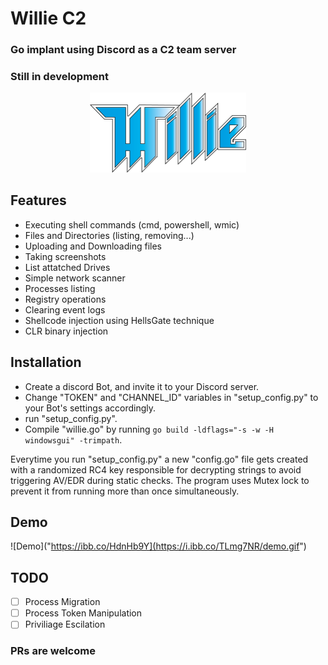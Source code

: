 # Willie C2
### Go implant using Discord as a C2 team server
### Still in development
<p align="center">
<img src="willie.png" width="250" >
</p>

## Features

- Executing shell commands (cmd, powershell, wmic)
- Files and Directories (listing, removing...)
- Uploading and Downloading files
- Taking screenshots
- List attatched Drives
- Simple network scanner
- Processes listing
- Registry operations
- Clearing event logs
- Shellcode injection using HellsGate technique
- CLR binary injection
  
## Installation

- Create a discord Bot, and invite it to your Discord server.
- Change "TOKEN" and "CHANNEL_ID" variables in "setup_config.py" to your Bot's settings accordingly.
- run "setup_config.py".
- Compile "willie.go" by running `go build -ldflags="-s -w -H windowsgui" -trimpath`.

Everytime you run "setup_config.py" a new "config.go" file gets created with a randomized RC4 key responsible for decrypting strings to avoid triggering AV/EDR during static checks.
The program uses Mutex lock to prevent it from running more than once simultaneously.

## Demo

![Demo]("https://ibb.co/HdnHb9Y](https://i.ibb.co/TLmg7NR/demo.gif")


## TODO

- [ ] Process Migration
- [ ] Process Token Manipulation
- [ ] Priviliage Escilation

### PRs are welcome
